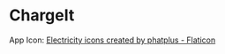 # ChargeIt
App Icon: <a href="https://www.flaticon.com/free-icons/electricity" title="electricity icons">Electricity icons created by phatplus - 
Flaticon</a>
